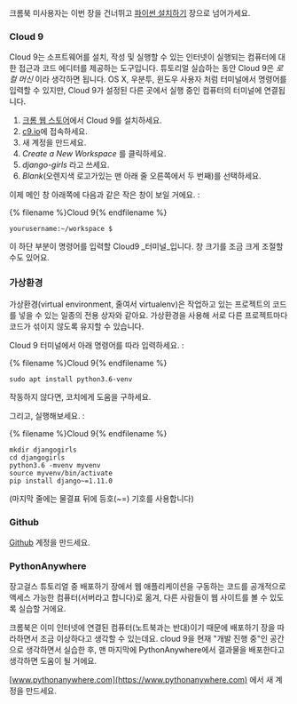 크롬북 미사용자는 이번 장을 건너뛰고 [파이썬 설치하기](http://tutorial.djangogirls.org/ko/installation/#install-python) 장으로 넘어가세요. 

### Cloud 9

Cloud 9는 소프트웨어를 설치, 작성 및 실행할 수 있는 인터넷이 실행되는 컴퓨터에 대한 접근과 코드 에디터를 제공하는 도구입니다. 튜토리얼 실습하는 동안 Cloud 9은 _로컬 머신_ 이라 생각하면 됩니다. OS X, 우분투, 윈도우 사용자 처럼 터미널에서 명령어를 입력할 수 있지만, Cloud 9가 설정된 다른 곳에서 실행 중인 컴퓨터의 터미널에 연결됩니다.

1. [크롬 웹 스토어](https://chrome.google.com/webstore/detail/cloud9/nbdmccoknlfggadpfkmcpnamfnbkmkcp)에서 Cloud 9를 설치하세요.
2. [c9.io](https://c9.io)에 접속하세요.
3. 새 계정을 만드세요.
4. _Create a New Workspace_ 를 클릭하세요.
5. _django-girls_ 라고 쓰세요.
6. _Blank_(오렌지색 로고가있는 맨 아래 줄 오른쪽에서 두 번째)를 선택하세요.

이제 메인 창 아래쪽에 다음과 같은 작은 창이 보일 거에요. :

{% filename %}Cloud 9{% endfilename %}
```
yourusername:~/workspace $
```

이 하단 부분이 명령어를 입력할 Cloud9 _터미널_입니다. 창 크기를 조금 크게 조절할 수도 있어요.

### 가상환경

가상환경(virtual environment, 줄여서 virtualenv)은 작업하고 있는 프로젝트의 코드를 넣을 수 있는 일종의 전용 상자와 같아요. 가상환경을 사용해 서로 다른 프로젝트마다 코드가 섞이지 않도록 유지할 수 있습니다.

Cloud 9 터미널에서 아래 명령어를 따라 입력하세요. :

{% filename %}Cloud 9{% endfilename %}
```
sudo apt install python3.6-venv
```

작동하지 않다면, 코치에게 도움을 구하세요.

그리고, 실행해보세요. :

{% filename %}Cloud 9{% endfilename %}
```
mkdir djangogirls
cd djangogirls
python3.6 -mvenv myvenv
source myvenv/bin/activate
pip install django~=1.11.0
```

(마지막 줄에는 물결표 뒤에 등호(~=) 기호를 사용합니다)

### Github

[Github](https://github.com) 계정을 만드세요.

### PythonAnywhere

장고걸스 튜토리얼 중 배포하기 장에서 웹 애플리케이션을 구동하는 코드를 공개적으로 액세스 가능한 컴퓨터(서버라고 합니다)로 옮겨, 다른 사람들이 웹 사이트를 볼 수 있도록 실습할 거에요.

크롬북은 이미 인터넷에 연결된 컴퓨터(노트북과는 반대)이기 때문에 배포하기 장을 따라하면서 조금 이상하다고 생각할 수 있는데요. cloud 9을 현재 "개발 진행 중"인 공간으로 생각하면서 실습한 후, 맨 마지막에 PythonAnywhere에서 결과물을 배포한다고 생각하면 도움이 될 거에요.

[www.pythonanywhere.com](https://www.pythonanywhere.com) 에서 새 계정을 만드세요.
